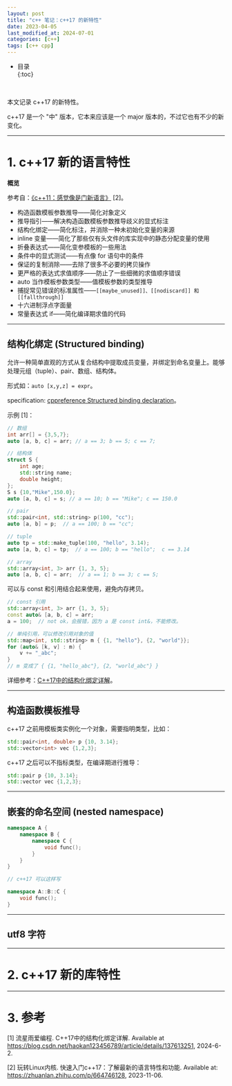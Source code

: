 ```yaml
---
layout: post
title: "c++ 笔记：c++17 的新特性"
date: 2023-04-05
last_modified_at: 2024-07-01
categories: [c++]
tags: [c++ cpp]
---
```


* 目录  
{:toc}
<br/>

本文记录 c++17 的新特性。  

c++17 是一个 "中" 版本，它本来应该是一个 major 版本的，不过它也有不少的新变化。  

---

# 1. c++17 新的语言特性

**概览**  

参考自：[《c++11：感觉像是门新语言》](https://github.com/Cpp-Club/Cxx_HOPL4_zh/blob/main/04.md) [2]。   

* 构造函数模板参数推导——简化对象定义
* 推导指引——解决构造函数模板参数推导歧义的显式标注
* 结构化绑定——简化标注，并消除一种未初始化变量的来源
* inline 变量——简化了那些仅有头文件的库实现中的静态分配变量的使用
* 折叠表达式——简化变参模板的一些用法
* 条件中的显式测试——有点像 for 语句中的条件
* 保证的复制消除——去除了很多不必要的拷贝操作
* 更严格的表达式求值顺序——防止了一些细微的求值顺序错误
* auto 当作模板参数类型——值模板参数的类型推导
* 捕捉常见错误的标准属性——`[[maybe_unused]]、[[nodiscard]] 和 [[fallthrough]]`
* 十六进制浮点字面量
* 常量表达式 if——简化编译期求值的代码

---

## 结构化绑定 (Structured binding)

允许一种简单直观的方式从复合结构中提取成员变量，并绑定到命名变量上。能够处理元组（tuple）、pair、数组、结构体。  

形式如：`auto [x,y,z] = expr`。  

specification: [cppreference Structured binding declaration](https://en.cppreference.com/w/cpp/language/structured_binding)。    

示例 [1]：

```cpp
// 数组
int arr[] = {3,5,7};
auto [a, b, c] = arr; // a == 3; b == 5; c == 7;

// 结构体
struct S {
    int age;
    std::string name;
    double height;
};
S s {10,"Mike",150.0};
auto [a, b, c] = s; // a == 10; b == "Mike"; c == 150.0

// pair
std::pair<int, std::string> p(100, "cc");
auto [a, b] = p;  // a == 100; b == "cc";

// tuple
auto tp = std::make_tuple(100, "hello", 3.14);
auto [a, b, c] = tp;  // a == 100; b == "hello";  c == 3.14

// array
std::array<int, 3> arr {1, 3, 5};
auto [a, b, c] = arr;  // a == 1; b == 3; c == 5;

```

可以与 const 和引用结合起来使用，避免内存拷贝。  

```cpp
// const 引用
std::array<int, 3> arr {1, 3, 5};
const auto& [a, b, c] = arr; 
a = 100;  // not ok，会报错，因为 a 是 const int&，不能修改。

// 单纯引用，可以修改引用对象的值
std::map<int, std::string> m { {1, "hello"}, {2, "world"}};
for (auto& [k, v] : m) {
    v += "_abc";
}
// m 变成了 { {1, "hello_abc"}, {2, "world_abc"} }
```

详细参考：[C++17中的结构化绑定详解](https://blog.csdn.net/haokan123456789/article/details/137613251)。   

---

## 构造函数模板推导

c++17 之前用模板类实例化一个对象，需要指明类型，比如： 

```cpp
std::pair<int, double> p {10, 3.14};
std::vector<int> vec {1,2,3};
```

c++17 之后可以不指标类型，在编译期进行推导：  

```cpp
std::pair p {10, 3.14};
std::vector vec {1,2,3};
```

---

## 嵌套的命名空间 (nested namespace)

```cpp
namespace A {
    namespace B {
        namespace C {
            void func();
        }
    }
}

// c++17 可以这样写

namespace A::B::C {
    void func();
}
```

---

## utf8 字符

---

# 2. c++17 新的库特性

---

# 3. 参考

[1] 流星雨爱编程. C++17中的结构化绑定详解. Available at https://blog.csdn.net/haokan123456789/article/details/137613251, 2024-6-2.    

[2] 玩转Linux内核. 快速入门c++17：了解最新的语言特性和功能. Available at: https://zhuanlan.zhihu.com/p/664746128, 2023-11-06.    